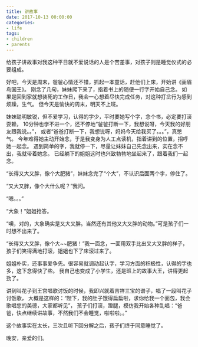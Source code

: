 ```yaml
---
title: 讲故事
date: 2017-10-13 00:00:00
categories:
- life 
tags:
- children
- parents
---
```


给孩子讲故事对我这种平日就不爱说话的人是个苦差事，对孩子则是睡觉仪式的必要组成。

好吧，今天是周末，爸爸心情还不错，抓起一本童话，赶他们上床，开始讲《画眉鸟国王》。
刚念了几句，妹妹爬下来了，指着书上的随便一行字开始自己念。
如果是回到家就想装死的工作日，我会一心想着尽快完成任务，对这种打岔行为感到烦躁，生气。
但今天是愉快的周末，明天不上班。

妹妹聪明敏锐，但不爱学习，认得的字少，平时要她写个字，念个书，必定要打滚耍赖，
10分钟也学不进一个，还不停地“爸爸打断一下，我想说呀，今天我的好朋友跟我说。。”，
或者“爸爸打断一下，我想说呀，妈妈今天给我买了。。。”，真憋气。
今年难得她主动开始念，于是我变身为人工点读机，指着讲到的位置，招呼她一起念。
遇到简单的字，我就停一下，尽量让妹妹自己先念出来，实在念不出，我就带着她念。
已经躺下的姐姐这时也兴致勃勃地坐起来了，跟着我们一起念。

“长得又大又胖，像个大肥猪”，妹妹念完了“个大”，不认识后面两个字，停住了。

“又大又胖，像个大什么呢？”我问。

“嗯。。。”

“大象！”姐姐抢答。

“噢，对的，大象确实是又大又胖。当然还有其他又大又胖的动物。”可是孩子们一时想不出来了。

“长得又大又胖，像个大~~肥猪！”我一面念，一面用双手比出又大又胖的样子，
孩子们笑得满地打滚，姐姐也下了床滚过来了。

姐姐朴实，还事事爱争先。很容易就调动起认字，学习方面的积极性，认得的字也多，这下念得快了些。
我自己也变成了小学生，还是班上的故事大王，讲得更起劲了。

讲到叫花子到王宫唱歌讨饭的时候，我即兴就着吉祥三宝的谱子，唱了一段叫花子讨饭歌，
大概是这样的：“陛下，我的肚子饿得扁扁啦，求你给我一个面包，我会歌唱您的美德，大家都听见”，
孩子们打滚，蹬腿，模仿我开始各种乱唱：“爸爸，快点继续讲故事，不然我们不会睡觉，啦啦啦。。”

这个故事实在太长，三次且听下回分解之后，孩子们终于同意睡觉了。

晚安，亲爱的们。


